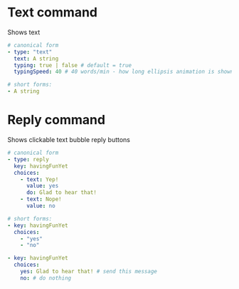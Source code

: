 # Text command
Shows text
```yaml
# canonical form
- type: "text"
  text: A string
  typing: true | false # default = true
  typingSpeed: 40 # 40 words/min - how long ellipsis animation is shown

# short forms:
- A string
```

# Reply command
Shows clickable text bubble reply buttons
```yaml
# canonical form
- type: reply
  key: havingFunYet
  choices:
    - text: Yep!
      value: yes
      do: Glad to hear that!
    - text: Nope!
      value: no

# short forms:
- key: havingFunYet
  choices:
    - "yes"
    - "no"

- key: havingFunYet
  choices:
    yes: Glad to hear that! # send this message
    no: # do nothing
```